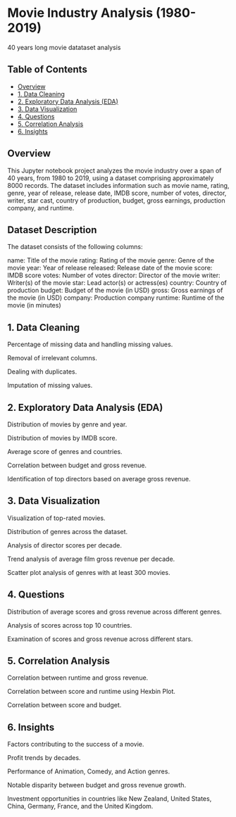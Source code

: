 # Movie Industry Analysis (1980-2019)
40 years long movie datataset analysis

## Table of Contents
- [Overview](#overview)
- [1. Data Cleaning](#data-cleaning)
- [2. Exploratory Data Analysis (EDA)](#exploratory-data-analysis-eda)
- [3. Data Visualization](#data-visualization)
- [4. Questions](#key-questions)
- [5. Correlation Analysis](#correlation-analysis)
- [6. Insights](#insights)


  
## Overview
This Jupyter notebook project analyzes the movie industry over a span of 40 years, from 1980 to 2019, using a dataset comprising approximately 8000 records. The dataset includes information such as movie name, rating, genre, year of release, release date, IMDB score, number of votes, director, writer, star cast, country of production, budget, gross earnings, production company, and runtime.

## Dataset Description
The dataset consists of the following columns:

name: Title of the movie
rating: Rating of the movie
genre: Genre of the movie
year: Year of release
released: Release date of the movie
score: IMDB score
votes: Number of votes
director: Director of the movie
writer: Writer(s) of the movie
star: Lead actor(s) or actress(es)
country: Country of production
budget: Budget of the movie (in USD)
gross: Gross earnings of the movie (in USD)
company: Production company
runtime: Runtime of the movie (in minutes)






## 1. Data Cleaning
Percentage of missing data and handling missing values.

Removal of irrelevant columns.

Dealing with duplicates.

Imputation of missing values.

## 2. Exploratory Data Analysis (EDA)

Distribution of movies by genre and year.

Distribution of movies by IMDB score.

Average score of genres and countries.

Correlation between budget and gross revenue.

Identification of top directors based on average gross revenue.


## 3. Data Visualization

Visualization of top-rated movies.

Distribution of genres across the dataset.

Analysis of director scores per decade.

Trend analysis of average film gross revenue per decade.

Scatter plot analysis of genres with at least 300 movies.


## 4. Questions

Distribution of average scores and gross revenue across different genres.

Analysis of scores across top 10 countries.

Examination of scores and gross revenue across different stars.


## 5. Correlation Analysis

Correlation between runtime and gross revenue.

Correlation between score and runtime using Hexbin Plot.

Correlation between score and budget.


## 6. Insights

Factors contributing to the success of a movie.

Profit trends by decades.

Performance of Animation, Comedy, and Action genres.

Notable disparity between budget and gross revenue growth.

Investment opportunities in countries like New Zealand, United States, China, Germany, France, and the United Kingdom.

